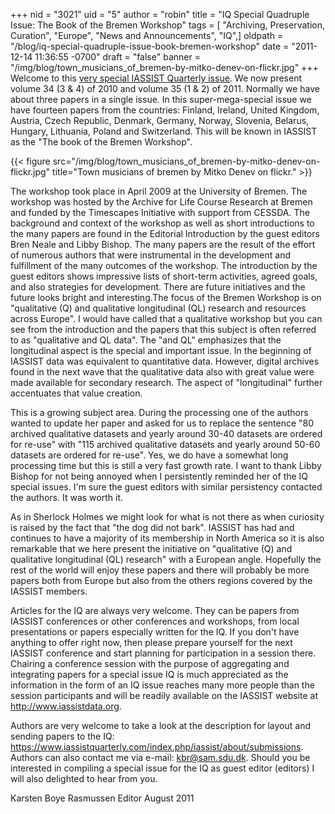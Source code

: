 +++
nid = "3021"
uid = "5"
author = "robin"
title = "IQ Special Quadruple Issue: The Book of the Bremen Workshop"
tags = [ "Archiving, Preservation, Curation", "Europe", "News and Announcements", "IQ",]
oldpath = "/blog/iq-special-quadruple-issue-book-bremen-workshop"
date = "2011-12-14 11:36:55 -0700"
draft = "false"
banner = "/img/blog/town_musicians_of_bremen-by-mitko-denev-on-flickr.jpg"
+++
Welcome to this [very special IASSIST Quarterly issue](https://iassistquarterly.com/index.php/iassist/issue/view/38). We now present volume 34 (3 & 4) of 2010 and volume 35 (1 & 2) of 2011. Normally we have about three papers in a single issue. In this super-mega-special issue we have fourteen papers from the countries: Finland, Ireland, United Kingdom, Austria, Czech Republic, Denmark, Germany, Norway, Slovenia, Belarus, Hungary, Lithuania, Poland and Switzerland. This will be known in IASSIST as the "The book of the Bremen Workshop".

{{< figure src="/img/blog/town_musicians_of_bremen-by-mitko-denev-on-flickr.jpg" title="Town musicians of bremen by Mitko Denev on flickr." >}}

The workshop took place in April 2009 at the University of Bremen. The
workshop was hosted by the Archive for Life Course Research at Bremen
and funded by the Timescapes Initiative with support from CESSDA. The
background and context of the workshop as well as short introductions to
the many papers are found in the Editorial Introduction by the guest
editors Bren Neale and Libby Bishop. The many papers are the result of
the effort of numerous authors that were instrumental in the development
and fulfillment of the many outcomes of the workshop. The introduction
by the guest editors shows impressive lists of short-term activities,
agreed goals, and also strategies for development. There are future
initiatives and the future looks bright and interesting.The focus of the
Bremen Workshop is on "qualitative (Q) and qualitative longitudinal (QL)
research and resources across Europe". I would have called that a
qualitative workshop but you can see from the introduction and the
papers that this subject is often referred to as "qualitative and QL
data". The "and QL" emphasizes that the longitudinal aspect is the
special and important issue. In the beginning of IASSIST data was
equivalent to quantitative data. However, digital archives found in the
next wave that the qualitative data also with great value were made
available for secondary research. The aspect of "longitudinal" further
accentuates that value creation.

This is a growing subject area. During the processing one of the authors
wanted to update her paper and asked for us to replace the sentence "80
archived qualitative datasets and yearly around 30-40 datasets are
ordered for re-use" with "115 archived qualitative datasets and yearly
around 50-60 datasets are ordered for re-use". Yes, we do have a
somewhat long processing time but this is still a very fast growth rate.
I want to thank Libby Bishop for not being annoyed when I persistently
reminded her of the IQ special issues. I'm sure the guest editors with
similar persistency contacted the authors. It was worth it.

As in Sherlock Holmes we might look for what is not there as when
curiosity is raised by the fact that "the dog did not bark". IASSIST has
had and continues to have a majority of its membership in North America
so it is also remarkable that we here present the initiative on
"qualitative (Q) and qualitative longitudinal (QL) research" with a
European angle. Hopefully the rest of the world will enjoy these papers
and there will probably be more papers both from Europe but also from
the others regions covered by the IASSIST members.

Articles for the IQ are always very welcome. They can be papers from
IASSIST conferences or other conferences and workshops, from local
presentations or papers especially written for the IQ. If you don't have
anything to offer right now, then please prepare yourself for the next
IASSIST conference and start planning for participation in a session
there. Chairing a conference session with the purpose of aggregating and
integrating papers for a special issue IQ is much appreciated as the
information in the form of an IQ issue reaches many more people than the
session participants and will be readily available on the IASSIST
website at http://www.iassistdata.org.

Authors are very welcome to take a look at the description for layout and sending papers to the IQ: <https://www.iassistquarterly.com/index.php/iassist/about/submissions>. Authors can also contact me via e-mail: kbr@sam.sdu.dk. Should you be interested in compiling a special issue for the IQ as guest editor (editors) I will also delighted to hear from you.

Karsten Boye Rasmussen
Editor August 2011

